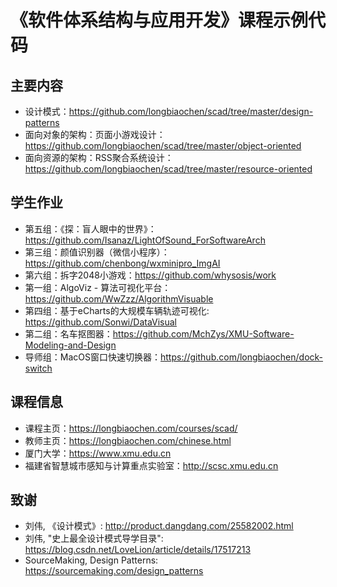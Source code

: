 # 《软件体系结构与应用开发》课程示例代码

## 主要内容
* 设计模式：https://github.com/longbiaochen/scad/tree/master/design-patterns
* 面向对象的架构：页面小游戏设计：https://github.com/longbiaochen/scad/tree/master/object-oriented
* 面向资源的架构：RSS聚合系统设计：https://github.com/longbiaochen/scad/tree/master/resource-oriented


## 学生作业
* 第五组：《探：盲人眼中的世界》：https://github.com/Isanaz/LightOfSound_ForSoftwareArch
* 第三组：颜值识别器（微信小程序）：https://github.com/chenbong/wxminipro_ImgAI
* 第六组：拆字2048小游戏：https://github.com/whysosis/work
* 第一组：AlgoViz - 算法可视化平台：https://github.com/WwZzz/AlgorithmVisuable
* 第四组：基于eCharts的大规模车辆轨迹可视化: https://github.com/Sonwi/DataVisual
* 第二组：名车抠图器：https://github.com/MchZys/XMU-Software-Modeling-and-Design
* 导师组：MacOS窗口快速切换器：https://github.com/longbiaochen/dock-switch


## 课程信息
* 课程主页：https://longbiaochen.com/courses/scad/
* 教师主页：https://longbiaochen.com/chinese.html
* 厦门大学：https://www.xmu.edu.cn
* 福建省智慧城市感知与计算重点实验室：http://scsc.xmu.edu.cn


## 致谢
* 刘伟, 《设计模式》: http://product.dangdang.com/25582002.html
* 刘伟, "史上最全设计模式导学目录": https://blog.csdn.net/LoveLion/article/details/17517213
* SourceMaking, Design Patterns: https://sourcemaking.com/design_patterns
